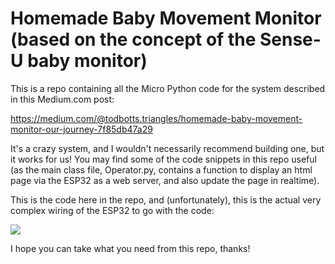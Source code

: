  # Homemade Baby Movement Monitor (based on the concept of the Sense-U baby monitor)

 This is a repo containing all the Micro Python code for the system described in this Medium.com post:

 https://medium.com/@todbotts.triangles/homemade-baby-movement-monitor-our-journey-7f85db47a29

 It's a crazy system, and I wouldn't necessarily recommend building one, but it works for us!  You may find some of the code snippets in this repo useful (as the main class file, Operator.py, contains a function to display an html page via the ESP32 as a web server, and also update the page in realtime).

 This is the code here in the repo, and (unfortunately), this is the actual very complex wiring of the ESP32 to go with the code:

 ![](/topview.jpeg?raw=true)

 I hope you can take what you need from this repo, thanks!
